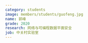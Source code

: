 ```yaml
---
category: students
image: members/students/guofeng.jpg
name: 郭峰
grade: 2020
research: 网络与可编程数据平面安全
job: 中关村实验室
---
```

